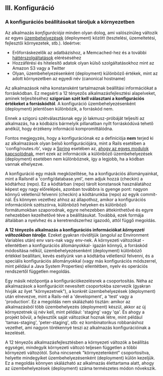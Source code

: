 ## III. Konfiguráció
### A konfigurációs beállításokat tároljuk a környezetben

Az alkalmazás *konfigurációja* minden olyan dolog, ami valószínüleg változik az egyes [üzembehelyezések](./codebase) (deployment) között (tesztelési, üzemeltetési, fejlesztői környezetek, stb.). Ideértve:

* Erőforráskezelők az adatbázishoz, a Memcached-hez és a további [háttérszolgáltatások](./backing-services) eléréséséhez
* Hozzáférési és hitelesítő adatok olyan külső szolgáltatásokhoz mint az Amazon S3 vagy a Twitter
* Olyan, üzembehelyezésenként (deployment) különböző értékek, mint az adott környezetben az egyedi név (canonical hostname)

Az alkalmazások néha konstansként tartalmaznak beállítási információkat a forráskódban. Ez megsérti a 12 tényezős alkalmazásfejlesztési alapelveket, aminek teljesítéséhez **szigorúan szét kell választani a konfigurációs értékeket a forráskódtól**.  A konfiguráció üzembehelyezésenként (deployment) jelentősen különbözik, a forráskód nem.

Ennek a szigorú szétválasztásnak egy jó lakmusz-próbáját teljesíti az alkalmazás, ha a kódbázis bármelyik pillanatban nyílt forráskódúvá tehető anélkül, hogy érzékeny információ kompromittálódna.

Fontos megjegyzés, hogy a konfigurációnak ez a definíciója **nem** terjed ki az alkalmazások olyan belső konfigurációjára, mint a Rails esetében a 'config/routes.rb', vagy a [Spring](http://spring.io/) esetében az, [ahogy az egyes modulok kapcsolódnak](http://docs.spring.io/spring/docs/current/spring-framework-reference/html/beans.html), mert ezek az információk a különböző üzembehelyezések (deployment) esetében nem különböznek, így a legjobb, ha a kódban vannak elhelyezve.

A konfiguráció egy másik megközelítése, ha a konfigurációs állományainkat, mint a Railsnél a 'config/database.yml', nem adjuk hozzá (checkin) a kódtárhoz (repo). Ez a kódtárban (repo) tárolt konstansok használatához képest egy nagy előrelépés, azonban továbbra is gyenge pont: nagyon könnyű véletlenül felvenni (checkin) a kódtárunkba (repo) az egyik commit-nál. És könnyen vezethez ahhoz az állapothoz, amikor a konfigurációs információink szétszórva, különböző helyeken és különböző formátumokban szaporodnak, egyre nehezebben áttekinthetővé és egyre nehezebben kezelhetővé téve a beállításukat. Továbbá, ezek formája általában a nyelvhez és a keretrendszerhez igazodó, attól függő megoldás.

**A 12 tényezős alkalmazás a konfigurációs információkat *környezeti változókban tárolja***. Ezeket gyakran rövidítjük (angolul az Environment Variables után) env vars-nak vagy env-nek. A környezeti változókat -ellentétben a konfigurációs állományokkal- igazán könnyű, a forráskód módosítása nélkül, üzembehelyezésenként (deployment) különböző értékkel beállítani, kevés esélyünk van a kódtárba véletlenül felvenni, és a speciális konfigurációs állományokkal (vagy más konfigurációs módszerrel, mint például a Java System Properties) ellentétben, nyelv és operációs rendszertől független megoldás.

Egy másik nézőpontja a konfigurációkezelésnek a csoportosítás. Néha az alkalmazások a konfigurációt nevesített csoportokba szervezik (gyakran hívják az ilyet "környezetnek"), a konkrét üzembehelyezések (deployment) után elnevezve, mint a Rails-nél a 'development', a 'test' vagy a 'production'.  Ez a megoldás nem skálázható tisztán: amikor az alkalmazásból több üzembehelyezés (deployment) készül, akkor az új környezetnek új név kell, mint például: 'staging' vagy 'qa'. És ahogy a projekt bővül, a fejlesztők saját változókat hoznak létre, mint például 'tamas-staging', 'peter-staging', stb: ez kombinatorikus robbanáshoz vezethet, ami nagyon törékennyé teszi az alkalmazás konfigurációinak a kezelését.

A 12 tényezős alkalmazásfejlesztésben a környezeti változók a beállítás egységei, mindegyik környezeti változó teljesen független a többi környezeti változótól.  Soha nincsenek "környezetenként" csoportosítva, helyette mindegyiket üzembehelyezésenként (deployment) külön kezeljük.  Ez a megoldás könnyen skálázható az alkalmazás élettartama alatt, ahogy az üzembehelyezések (deployment) száma természetes módon növekszik.